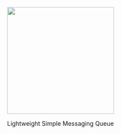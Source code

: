 <img src="https://github.com/catmullet/Raithe/blob/master/Raithe_md.png" width="250"/>

Lightweight Simple Messaging Queue
